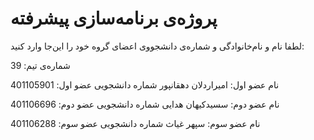 # پروژه‌ی برنامه‌سازی پیشرفته
لطفا نام و نام‌خانوادگی و شماره‌ی دانشجووی اعضای گروه خود را این‌جا وارد کنید:

شماره‌ی تیم: 39

نام عضو اول: امیراردلان دهقانپور
شماره دانشجویی عضو اول: 401105901

نام عضو دوم: سسیدکیهان هدایی
شماره دانشجویی عضو دوم: 401106696

نام عضو سوم: سپهر غیاث
شماره دانشجویی عضو سوم: 401106288
